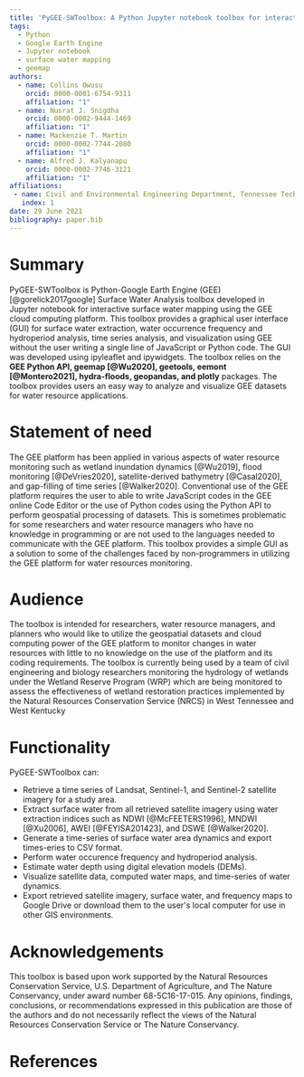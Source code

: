 ```yaml
---
title: 'PyGEE-SWToolbox: A Python Jupyter notebook toolbox for interactive surface water mapping using Google Earth Engine'
tags:
  - Python
  - Google Earth Engine
  - Jupyter notebook
  - surface water mapping
  - geemap
authors:
  - name: Collins Owusu
    orcid: 0000-0001-6754-9311
    affiliation: "1"
  - name: Nusrat J. Snigdha
    orcid: 0000-0002-9444-1469
    affiliation: "1"
  - name: Mackenzie T. Martin
    orcid: 0000-0002-7744-2080
    affiliation: "1"
  - name: Alfred J. Kalyanapu
    orcid: 0000-0002-7746-3121
    affiliation: "1"
affiliations:
 - name: Civil and Environmental Engineering Department, Tennessee Technological University
   index: 1
date: 29 June 2021
bibliography: paper.bib
---
```


# Summary

PyGEE-SWToolbox is Python-Google Earth Engine (GEE) [@gorelick2017google] Surface Water Analysis toolbox 
developed in Jupyter notebook for interactive surface water mapping using the GEE cloud computing platform.
This toolbox provides a graphical user interface (GUI) for surface water extraction, water occurrence frequency 
and hydroperiod analysis, time series analysis, and visualization using GEE without the user writing a single 
line of JavaScript or Python code. The GUI was developed using ipyleaflet and ipywidgets. The toolbox relies 
on the <b>GEE Python API, geemap [@Wu2020], geetools, eemont [@Montero2021], hydra-floods, geopandas, and 
plotly</b> packages. The toolbox provides users an easy way to analyze and visualize GEE datasets for water resource
applications.


# Statement of need

The GEE platform has been applied in various aspects of water resource monitoring such as wetland inundation 
dynamics [@Wu2019], flood monitoring [@DeVries2020], satellite-derived bathymetry [@Casal2020], and 
gap-filling of time series [@Walker2020]. Conventional use of the GEE platform requires the user to 
able to write JavaScript codes in the GEE online Code Editor or the use of Python codes using the Python 
API to perform geospatial processing of datasets. This is sometimes problematic for some researchers and 
water resource managers who have no knowledge in programming or are not used to the languages needed to 
communicate with the GEE platform. This toolbox provides a simple GUI as a solution to some of the challenges 
faced by non-programmers in utilizing the GEE platform for water resources monitoring.

# Audience

The toolbox is intended for researchers, water resource managers, and planners who would 
like to utilize the geospatial datasets and cloud computing power of the GEE platform to
monitor changes in water resources with little to no knowledge on the use of the platform and its 
coding requirements. The toolbox is currently being used by a team of civil engineering and biology researchers 
monitoring the hydrology of wetlands under the Wetland Reserve Program (WRP) which are being monitored 
to assess the effectiveness of wetland restoration practices implemented by the Natural Resources 
Conservation Service (NRCS) in West Tennessee and West Kentucky

# Functionality

PyGEE-SWToolbox can:
- Retrieve a time series of Landsat, Sentinel-1, and Sentinel-2 satellite imagery for a study area.
- Extract surface water from all retrieved satellite imagery using water extraction
    indices such as NDWI [@McFEETERS1996], MNDWI [@Xu2006], AWEI [@FEYISA201423], and DSWE [@Walker2020].
- Generate a time-series of surface water area dynamics and export times-eries to CSV format.
- Perform water occurence frequency and hydroperiod analysis.
- Estimate water depth using digital elevation models (DEMs).
- Visualize satellite data, computed water maps, and time-series of water dynamics. 
- Export retrieved satellite imagery, surface water, and frequency maps to Google Drive or download them to
    the user's local computer for use in other GIS environments.



# Acknowledgements

This toolbox is based upon work supported by the Natural Resources Conservation Service, 
U.S. Department of Agriculture, and The Nature Conservancy, under award number 
68-5C16-17-015. Any opinions, findings, conclusions, or recommendations 
expressed in this publication are those of the authors and do not necessarily 
reflect the views of the Natural Resources Conservation Service or The Nature Conservancy.

# References
